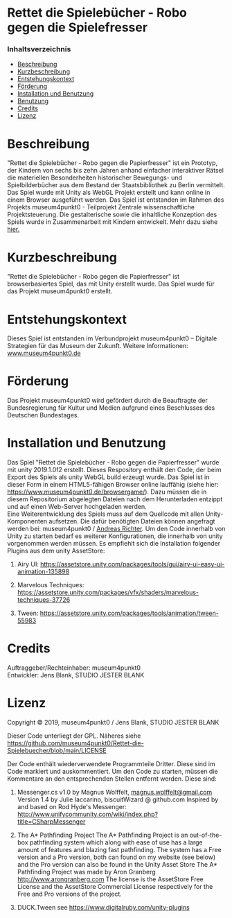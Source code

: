 # Rettet die Spielebücher - Robo gegen die Spielefresser

### Inhaltsverzeichnis

- [Beschreibung](#Beschreibung)
- [Kurzbeschreibung](#Kurzbeschreibung)
- [Entstehungskontext](#Entstehungskontext)
- [Förderung](#Förderung)
- [Installation und Benutzung](#Installation-und-Benutzung)
- [Benutzung](#Benutzung)
- [Credits](#Credits)
- [Lizenz](#Lizenz)


# Beschreibung
"Rettet die Spielebücher - Robo gegen die Papierfresser" ist ein Prototyp, der Kindern von sechs bis zehn Jahren anhand einfacher interaktiver Rätsel die materiellen Besonderheiten historischer Bewegungs- und Spielbilderbücher aus dem Bestand der Staatsbibliothek zu Berlin vermittelt. Das Spiel wurde mit Unity als WebGL Projekt erstellt und kann online in einem Browser ausgeführt werden. Das Spiel ist entstanden im Rahmen des Projekts museum4punkt0 - Teilprojekt Zentrale wissenschaftliche Projektsteuerung. Die gestalterische sowie die inhaltliche Konzeption des Spiels wurde in Zusammenarbeit mit Kindern entwickelt. Mehr dazu siehe [hier.](https://www.museum4punkt0.de/ein-browsergame-entsteht-kinder-als-expertinnen-jury-einbinden/)

# Kurzbeschreibung
"Rettet die Spielebücher - Robo gegen die Papierfresser" ist browserbasiertes Spiel, das mit Unity erstellt wurde. 
Das Spiel wurde für das Projekt museum4punkt0 erstellt. 

# Entstehungskontext
Dieses Spiel ist entstanden im Verbundprojekt museum4punkt0 – Digitale Strategien für das Museum der Zukunft.
Weitere Informationen: www.museum4punkt0.de

# Förderung
Das Projekt museum4punkt0 wird gefördert durch die Beauftragte der Bundesregierung für
Kultur und Medien aufgrund eines Beschlusses des Deutschen Bundestages.

# Installation und Benutzung
Das Spiel "Rettet die Spielebücher - Robo gegen die Papierfresser" wurde mit unity 2019.1.0f2 erstellt. Dieses Respository enthält den Code, der beim Export des Spiels als unity WebGL build erzeugt wurde. Das Spiel ist in dieser Form in einem HTML5-fähigen Browser online lauffähig (siehe hier: https://www.museum4punkt0.de/browsergame/). Dazu müssen die in diesem Repositorium abgelegten Dateien nach dem Herunterladen entzippt und auf einen Web-Server hochgeladen werden. </br>
Eine Weiterentwicklung des Spiels muss auf dem Quellcode mit allen Unity-Komponenten aufsetzen. Die dafür benötigten Dateien können angefragt werden bei: museum4punkt0 /  [Andreas Richter](mailto:a.richter@smb.spk-berlin.de?subject=[GitHub]%20Rettet-die-Spielebuecher).  Um den Code innerhalb von Unity zu starten bedarf es weiterer Konfigurationen, die innerhalb von unity vorgenommen werden müssen. Es empfiehlt sich die Installation folgender Plugins aus dem unity AssetStore:

1. Airy UI: https://assetstore.unity.com/packages/tools/gui/airy-ui-easy-ui-animation-135898

2. Marvelous Techniques: https://assetstore.unity.com/packages/vfx/shaders/marvelous-techniques-37726

3. Tween: https://assetstore.unity.com/packages/tools/animation/tween-55983

# Credits
Auftraggeber/Rechteinhaber: museum4punkt0 </br>
Entwickler: Jens Blank, STUDIO JESTER BLANK


# Lizenz

Copyright © 2019, museum4punkt0 / Jens Blank, STUDIO JESTER BLANK

Dieser Code unterliegt der GPL. Näheres siehe https://github.com/museum4punkt0/Rettet-die-Spielebuecher/blob/main/LICENSE  

Der Code enthält wiederverwendete Programmteile Dritter. Diese sind im Code markiert und auskommentiert. 
Um den Code zu starten, müssen die Kommentare an den entsprechenden Stellen entfernt werden.
Diese sind: 

1. Messenger.cs v1.0 by Magnus Wolffelt, magnus.wolffelt@gmail.com
Version 1.4 by Julie Iaccarino, biscuitWizard @ github.com
Inspired by and based on Rod Hyde's Messenger:
http://www.unifycommunity.com/wiki/index.php?title=CSharpMessenger

2. The A* Pathfinding Project 
The A* Pathfinding Project is an out-of-the-box pathfinding system
which along with ease of use has a large amount of features and blazing fast pathfinding.
The system has a Free version and a Pro version, both can found on my website (see below) and the Pro version can also be found in the Unity Asset Store
The A* Pathfinding Project was made by Aron Granberg
http://www.arongranberg.com
The license is the AssetStore Free License and the AssetStore Commercial License respectively for the Free and Pro versions of the project.

3. DUCK.Tween
see https://www.digitalruby.com/unity-plugins 
